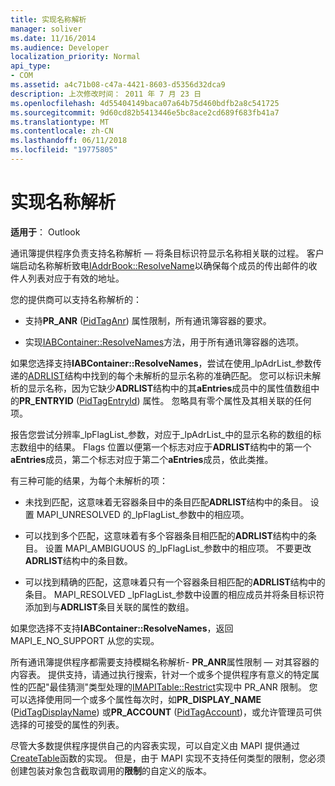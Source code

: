 ```yaml
---
title: 实现名称解析
manager: soliver
ms.date: 11/16/2014
ms.audience: Developer
localization_priority: Normal
api_type:
- COM
ms.assetid: a4c71b08-c47a-4421-8603-d5356d32dca9
description: 上次修改时间： 2011 年 7 月 23 日
ms.openlocfilehash: 4d55404149baca07a64b75d460bdfb2a8c541725
ms.sourcegitcommit: 9d60cd82b5413446e5bc8ace2cd689f683fb41a7
ms.translationtype: MT
ms.contentlocale: zh-CN
ms.lasthandoff: 06/11/2018
ms.locfileid: "19775805"
---
```

# <a name="implementing-name-resolution"></a>实现名称解析

  
  
**适用于**： Outlook 
  
通讯簿提供程序负责支持名称解析 — 将条目标识符显示名称相关联的过程。 客户端启动名称解析致电[IAddrBook::ResolveName](iaddrbook-resolvename.md)以确保每个成员的传出邮件的收件人列表对应于有效的地址。 
  
您的提供商可以支持名称解析的：
  
- 支持**PR_ANR** ([PidTagAnr](pidtaganr-canonical-property.md)) 属性限制，所有通讯簿容器的要求。
    
- 实现[IABContainer::ResolveNames](iabcontainer-resolvenames.md)方法，用于所有通讯簿容器的选项。 
    
如果您选择支持**IABContainer::ResolveNames**，尝试在使用_lpAdrList_参数传递的[ADRLIST](adrlist.md)结构中找到的每个未解析的显示名称的准确匹配。 您可以标识未解析的显示名称，因为它缺少**ADRLIST**结构中的其**aEntries**成员中的属性值数组中的**PR_ENTRYID** ([PidTagEntryId](pidtagentryid-canonical-property.md)) 属性。 忽略具有零个属性及其相关联的任何项。 
  
报告您尝试分辨率_lpFlagList_参数，对应于_lpAdrList_中的显示名称的数组的标志数组中的结果。 Flags 位置以便第一个标志对应于**ADRLIST**结构中的第一个**aEntries**成员，第二个标志对应于第二个**aEntries**成员，依此类推。 
  
有三种可能的结果，为每个未解析的项：
  
- 未找到匹配，这意味着无容器条目中的条目匹配**ADRLIST**结构中的条目。 设置 MAPI_UNRESOLVED 的_lpFlagList_参数中的相应项。 
    
- 可以找到多个匹配，这意味着有多个容器条目相匹配的**ADRLIST**结构中的条目。 设置 MAPI_AMBIGUOUS 的_lpFlagList_参数中的相应项。 不要更改**ADRLIST**结构中的条目数。 
    
- 可以找到精确的匹配，这意味着只有一个容器条目相匹配的**ADRLIST**结构中的条目。 MAPI_RESOLVED _lpFlagList_参数中设置的相应成员并将条目标识符添加到与**ADRLIST**条目关联的属性的数组。 
    
如果您选择不支持**IABContainer::ResolveNames**，返回 MAPI_E_NO_SUPPORT 从您的实现。
  
所有通讯簿提供程序都需要支持模糊名称解析- **PR_ANR**属性限制 — 对其容器的内容表。 提供支持，请通过执行搜索，针对一个或多个提供程序有意义的特定属性的匹配"最佳猜测"类型处理的[IMAPITable::Restrict](imapitable-restrict.md)实现中 PR_ANR 限制。 您可以选择使用同一个或多个属性每次时，如**PR_DISPLAY_NAME** ([PidTagDisplayName](pidtagdisplayname-canonical-property.md)) 或**PR_ACCOUNT** ([PidTagAccount](pidtagaccount-canonical-property.md))，或允许管理员可供选择的可接受的属性的列表。 
  
尽管大多数提供程序提供自己的内容表实现，可以自定义由 MAPI 提供通过[CreateTable](createtable.md)函数的实现。 但是，由于 MAPI 实现不支持任何类型的限制，您必须创建包装对象包含截取调用的**限制**的自定义的版本。 
  

